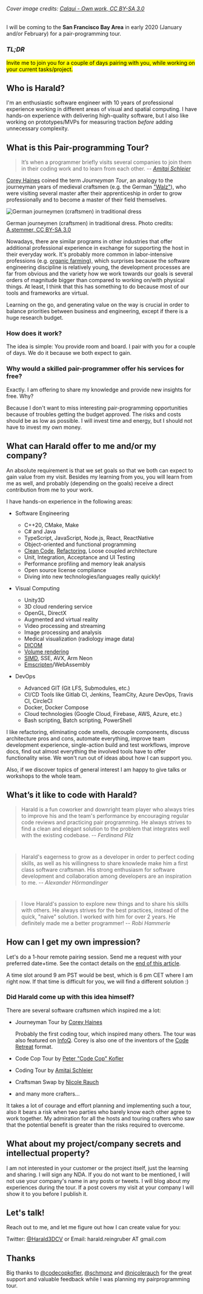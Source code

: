 ###### *Cover image credits: [Calqui - Own work, CC BY-SA 3.0][cover-image-credits]*

I will be coming to the **San Francisco Bay Area** in early 2020 (January and/or February) for a pair-programming tour.

### *TL;DR*
<mark>Invite me to join you for a couple of days pairing with you, while working on your current tasks/project.</mark>

[cover-image-credits]: https://commons.wikimedia.org/w/index.php?curid=16812850

## Who is Harald?
I'm an enthusiastic software engineer with 10 years of professional experience working in different areas of visual and spatial computing.
I have hands-on experience with delivering high-quality software, but I also like working on prototypes/MVPs for measuring traction *before* adding unnecessary complexity.

## What is this Pair-programming Tour?
> It’s when a programmer briefly visits several companies to join them in their coding work and to learn from each other.
> -- <cite>[Amitai Schleier][amitai-schleier-blog]</cite>

[Corey Haines][corey-haines-blog] coined the term *Journeyman Tour*, an analogy to the journeyman years of medieval craftsmen (e.g. the German ["Walz"][german-walz-wiki]), who were visiting several master after their apprenticeship in order to grow professionally and to become a master of their field themselves.

![German journeymen (craftsmen) in traditional dress][journeyman-photo-url]<figcaption>German journeymen (craftsmen) in traditional dress. Photo credits: [A.stemmer, CC BY-SA 3.0][journeyman-photo-credits]</figcaption>

Nowadays, there are similar programs in other industries that offer additional professional experience in exchange for supporting the host in their everyday work. It's probably more common in labor-intensive professions (e.g. [organic farming][wwoof-about]), which surprises because the software engineering discipline is relatively young, the development processes are far from obvious and the variety how we work towards our goals is several orders of magnitude bigger than compared to working on/with physical things. At least, I think that this has something to do because most of our tools and frameworks are virtual.

Learning on the go, and generating value on the way is crucial in order to balance priorities between business and engineering, except if there is a huge research budget.

### How does it work?

The idea is simple: You provide room and board. I pair with you for a couple of days. We do it because we both expect to gain.

### Why would a skilled pair-programmer offer his services for free?

Exactly. I am offering to share my knowledge and provide new insights for free. Why? 

Because I don't want to miss interesting pair-programming opportunities because of troubles getting the budget approved. The risks and costs should be as low as possible. I will invest time and energy, but I should not have to invest my own money.

## What can Harald offer to me and/or my company?

An absolute requirement is that we set goals so that we both can expect to gain value from my visit. Besides my learning from you, you will learn from me as well, and probably (depending on the goals) receive a direct contribution from me to your work. 

I have hands-on experience in the following areas:

* Software Engineering
    * C++20, CMake, Make
    * C# and Java
    * TypeScript, JavaScript, Node.js, React, ReactNative
    * Object-oriented and functional programming
    * [Clean Code][clean-code-book], [Refactoring][refactoring-book], Loose coupled architecture
    * Unit, Integration, Acceptance and UI Testing
    * Performance profiling and memory leak analysis
    * Open source license compliance
    * Diving into new technologies/languages really quickly!

* Visual Computing
    * Unity3D
    * 3D cloud rendering service
    * OpenGL, DirectX
    * Augmented and virtual reality
    * Video processing and streaming
    * Image processing and analysis
    * Medical visualization (radiology image data)
    * [DICOM][dicom-wiki]
    * [Volume rendering][volume-rendering-wiki]
    * [SIMD][simd-wiki], SSE, AVX, Arm Neon
    * [Emscripten][emscripten-about]/WebAssembly

* DevOps
    * Advanced GIT (Git LFS, Submodules, etc.)
    * CI/CD Tools like Gitlab CI, Jenkins, TeamCity, Azure DevOps, Travis CI, CircleCI
    * Docker, Docker Compose
    * Cloud technologies (Google Cloud, Firebase, AWS, Azure, etc.)
    * Bash scripting, Batch scripting, PowerShell

I like refactoring, eliminating code smells, decouple components, discuss architecture pros and cons, automate everything, improve team development experience, single-action build and test workflows, improve docs, find out almost everything the involved tools have to offer functionality wise. We won't run out of ideas about how I can support you.

Also, if we discover topics of general interest I am happy to give talks or workshops to the whole team.

[clean-code-book]: https://www.pearson.com/us/higher-education/program/Martin-Clean-Code-A-Handbook-of-Agile-Software-Craftsmanship/PGM63937.html?tab=overview
[dicom-wiki]: https://en.wikipedia.org/wiki/DICOM
[emscripten-about]: https://emscripten.org/docs/introducing_emscripten/about_emscripten.html
[refactoring-book]: https://martinfowler.com/books/refactoring.html
[simd-wiki]: https://en.wikipedia.org/wiki/SIMD
[volume-rendering-wiki]: https://en.wikipedia.org/wiki/Volume_rendering

## What’s it like to code with Harald?

> Harald is a fun coworker and downright team player who always tries to improve his and the team's performance by encouraging regular code reviews and practicing pair programming. He always strives to find a clean and elegant solution to the problem that integrates well with the existing codebase.
> -- <cite>Ferdinand Pilz</cite>

#

> Harald's eagerness to grow as a developer in order to perfect coding skills, as well as his willingness to share knowlede make him a first class software craftsman. His strong enthusiasm for software development and collaboration among developers are an inspiration to me.
> -- <cite>Alexander Hörmandinger</cite>

#

> I love Harald's passion to explore new things and to share his skills with others. He always strives for the best practices, instead of the quick, "naive" solution. I worked with him for over 2 years. He definitely made me a better programmer!
> -- <cite>Robi Hammerle</cite>

## How can I get my own impression?

Let's do a 1-hour remote pairing session. Send me a request with your preferred date+time. See the contact details on the [end of this article](#lets-talk).

A time slot around 9 am PST would be best, which is 6 pm CET where I am right now. If that time is difficult for you, we will find a different solution :)

### Did Harald come up with this idea himself?

There are several software craftsmen which inspired me a lot:

* Journeyman Tour by [Corey Haines][corey-haines-blog]

    Probably the first coding tour, which inspired many others. The tour was also featured on [InfoQ][corey-haines-tour]. Corey is also one of the inventors of the [Code Retreat][code-retreat-about] format.
* Code Cop Tour by [Peter "Code Cop" Kofler][peter-kofler-tour]
* Coding Tour by [Amitai Schleier][amitai-schleier-tour]
* Craftsman Swap by [Nicole Rauch][nicole-rauch-tour]
* and many more crafters...

It takes a lot of courage and effort planning and implementing such a tour, also it bears a risk when two parties who barely know each other agree to work together. My admiration for all the hosts and touring crafters who saw that the potential benefit is greater than the risks required to overcome.



[amitai-schleier-blog]: https://schmonz.com
[amitai-schleier-tour]: https://schmonz.com/2018/04/23/coding-tour
[code-retreat-about]: https://www.coderetreat.org/pages/about
[corey-haines-blog]: http://blog.coreyhaines.com
[corey-haines-tour]: https://www.infoq.com/news/2008/12/haines-pairing-tour
[german-walz-wiki]: https://en.wikipedia.org/wiki/Journeyman_years#The_German_%22Walz%22
[journeyman-photo-credits]: https://commons.wikimedia.org/w/index.php?curid=1780852
[journeyman-photo-url]: https://github.com/haraldreingruber/blog/raw/master/imgs/journeymen.jpg
[nicole-rauch-tour]: http://nicolerauch.de/posts/2016-08-29-craftsman-swap-and-journeyman-tour.html
[peter-kofler-tour]: http://blog.code-cop.org/p/journeyman-tour.html
[wwoof-about]: https://wwoofusa.org/about

## What about my project/company secrets and intellectual property?

I am not interested in your customer or the project itself, just the learning and sharing. I will sign any NDA. If you do not want to be mentioned, I will not use your company's name in any posts or tweets. I will blog about my experiences during the tour. If a post covers my visit at your company I will show it to you before I publish it.

## Let's talk! <a name="lets-talk" />

Reach out to me, and let me figure out how I can create value for you:

Twitter: [@Harald3DCV][harald-twitter-message] or 
Email: harald.reingruber AT gmail.com

[harald-twitter-message]: https://twitter.com/messages/compose?recipient_id=388416466

## Thanks

Big thanks to [@codecopkofler][peter-kofler-twitter], [@schmonz][amitai-schleier-twitter] and [@nicolerauch][nicole-rauch-twitter] for the great support and valuable feedback while I was planning my pairprogramming tour.

[amitai-schleier-twitter]: https://twitter.com/schmonz
[nicole-rauch-twitter]: https://twitter.com/nicolerauch
[peter-kofler-twitter]: https://twitter.com/codecopkofler

